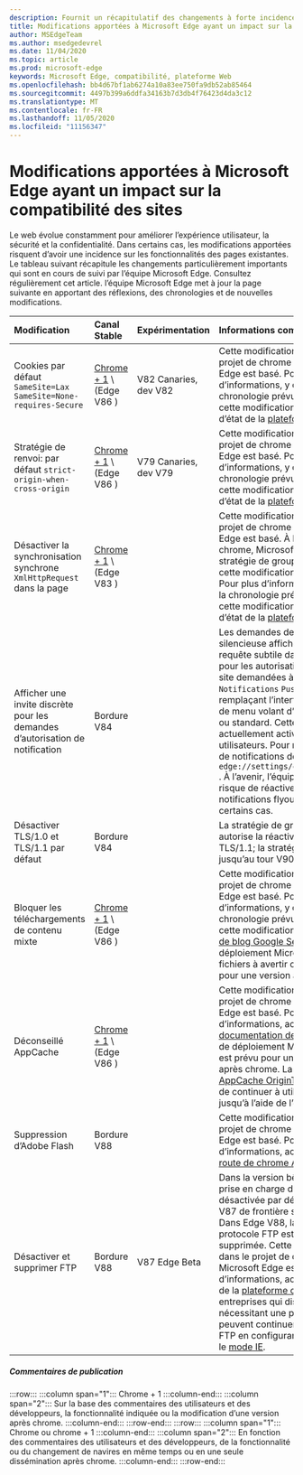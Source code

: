 ```yaml
---
description: Fournit un récapitulatif des changements à forte incidence qui pourraient affecter la compatibilité du site
title: Modifications apportées à Microsoft Edge ayant un impact sur la compatibilité des sites
author: MSEdgeTeam
ms.author: msedgedevrel
ms.date: 11/04/2020
ms.topic: article
ms.prod: microsoft-edge
keywords: Microsoft Edge, compatibilité, plateforme Web
ms.openlocfilehash: bb4d67bf1ab6274a10a83ee750fa9db52ab85464
ms.sourcegitcommit: 4497b399a6ddfa34163b7d3db4f76423d4da3c12
ms.translationtype: MT
ms.contentlocale: fr-FR
ms.lasthandoff: 11/05/2020
ms.locfileid: "11156347"
---
```

# Modifications apportées à Microsoft Edge ayant un impact sur la compatibilité des sites  

Le web évolue constamment pour améliorer l’expérience utilisateur, la sécurité et la confidentialité.  Dans certains cas, les modifications apportées risquent d’avoir une incidence sur les fonctionnalités des pages existantes.  Le tableau suivant récapitule les changements particulièrement importants qui sont en cours de suivi par l’équipe Microsoft Edge.  Consultez régulièrement cet article. l’équipe Microsoft Edge met à jour la page suivante en apportant des réflexions, des chronologies et de nouvelles modifications.  

| Modification | Canal Stable | Expérimentation | Informations complémentaires |  
|:--- |:--- |:--- |:--- |
| Cookies par défaut `SameSite=Lax` `SameSite=None-requires-Secure` | [Chrome + 1](#release-comments) \ (Edge V86 \)  | V82 Canaries, dev V82 | Cette modification intervient dans le projet de chrome sur lequel Microsoft Edge est basé.  Pour plus d’informations, y compris sur la chronologie prévue par Google pour cette modification, accédez à l’entrée d’état de la [plateforme chrome][ChromePlatformStatus5088147346030592].  |  
| Stratégie de renvoi: par défaut `strict-origin-when-cross-origin` | [Chrome + 1](#release-comments) \ (Edge V86 \)  | V79 Canaries, dev V79 | Cette modification intervient dans le projet de chrome sur lequel Microsoft Edge est basé.  Pour plus d’informations, y compris sur la chronologie prévue par Google pour cette modification, accédez à l’entrée d’état de la [plateforme chrome][ChromePlatformStatus6251880185331712].  |  
| Désactiver la synchronisation synchrone `XmlHttpRequest` dans la page | [Chrome + 1](#release-comments) \ (Edge V83 \) |  | Cette modification intervient dans le projet de chrome sur lequel Microsoft Edge est basé.  À la correspondance de chrome, Microsoft Edge propose une stratégie de groupe pour désactiver cette modification jusqu’au V88 Edge.  Pour plus d’informations, y compris sur la chronologie prévue par Google pour cette modification, accédez à l’entrée d’état de la [plateforme chrome][ChromePlatformStatus4664843055398912].  |  
| Afficher une invite discrète pour les demandes d’autorisation de notification | Bordure V84 |  | Les demandes de notification silencieuse affichent une icône de requête subtile dans la barre d’adresse pour les autorisations de notification de site demandées à l’aide de l' `Notifications` `Push` API ou, en remplaçant l’interface utilisateur d’invite de menu volant d’autorisation complète ou standard.  Cette fonctionnalité est actuellement activée pour tous les utilisateurs.  Pour refuser les demandes de notifications de silence, accédez à `edge://settings/content/notifications` .  À l’avenir, l’équipe Microsoft Edge risque de réactiver l’invite de notifications flyout complète dans certains cas.  |  
| Désactiver TLS/1.0 et TLS/1.1 par défaut | Bordure V84 |  | La stratégie de groupe [SSLMinVersion][DeployedEdgePoliciesSSLMinVersion] autorise la réactivation de TLS/1.0 et TLS/1.1; la stratégie reste disponible jusqu’au tour V90.  |  
| Bloquer les téléchargements de contenu mixte | [Chrome + 1](#release-comments) \ (Edge V86 \)  |  | Cette modification intervient dans le projet de chrome sur lequel Microsoft Edge est basé.  Pour plus d’informations, y compris sur la chronologie prévue par Google pour cette modification, accédez à l' [entrée de blog Google Security][GoogleBlogSecurity20200206].  Le planning de déploiement Microsoft des types de fichiers à avertir ou bloquer est planifié pour une version après chrome.  |  
| Déconseillé AppCache | [Chrome + 1](#release-comments) \ (Edge V86 \)  |  | Cette modification intervient dans le projet de chrome sur lequel Microsoft Edge est basé.  Pour plus d’informations, accédez à la [documentation de WebDev][WebDevAppCacheRemoval].  Le planning de déploiement Microsoft pour le retrait est prévu pour une version ultérieure après chrome.  La demande d’un [jeton AppCache OriginTrial][AppCacheOriginTrial] permet aux sites de continuer à utiliser l’API déconseillée jusqu’à l’aide de l’option V90.  |  
| Suppression d’Adobe Flash | Bordure V88  |  | Cette modification intervient dans le projet de chrome sur lequel Microsoft Edge est basé.  Pour plus d’informations, accédez à la feuille de [route de chrome Adobe Flash][ChromiumFlashRoadmapSupportRemoved].  | 
| Désactiver et supprimer FTP | Bordure V88  | V87 Edge Beta | Dans la version bêta latérale de V87, la prise en charge du protocole FTP est désactivée par défaut. dans le cas d’un V87 de frontière stable, il reste activé.  Dans Edge V88, la prise en charge du protocole FTP est entièrement supprimée.  Cette modification intervient dans le projet de chrome sur lequel Microsoft Edge est basé.  Pour plus d’informations, accédez à l’entrée d’état de la [plateforme chrome][ChromePlatformStatus6246151319715840].  Les entreprises qui disposent d’un site nécessitant une prise en charge FTP peuvent continuer à utiliser le protocole FTP en configurant le site pour utiliser le [mode IE](https://docs.microsoft.com/deployedge/edge-ie-mode).  |   

##### Commentaires de publication  

:::row:::
   :::column span="1":::
      Chrome + 1
   :::column-end:::
   :::column span="2":::
      Sur la base des commentaires des utilisateurs et des développeurs, la fonctionnalité indiquée ou la modification d’une version après chrome.
   :::column-end:::
:::row-end:::
:::row:::
   :::column span="1":::
      Chrome ou chrome + 1
   :::column-end:::
   :::column span="2":::
      En fonction des commentaires des utilisateurs et des développeurs, de la fonctionnalité ou du changement de navires en même temps ou en une seule dissémination après chrome.
   :::column-end:::
:::row-end:::

<!-- links -->  

[DeployedEdgePoliciesSSLMinVersion]: /deployedge/microsoft-edge-policies#sslversionmin "SSLVersionMin-Microsoft Edge-politiques | Documents Microsoft"  

[ChromePlatformStatus4664843055398912]: https://www.chromestatus.com/feature/4664843055398912 "Empêcher la synchronisation de XHR dans le code JavaScript de page État de la plateforme chrome"  
[ChromePlatformStatus5088147346030592]: https://www.chromestatus.com/feature/5088147346030592 "Cookies par défaut de SameSite = Lax | État de la plateforme chrome"  
[ChromePlatformStatus6251880185331712]: https://www.chromestatus.com/feature/6251880185331712 "Stratégie de renvoi: par défaut en cas d’origine État de la plateforme chrome"  
[ChromePlatformStatus6246151319715840]: https://chromestatus.com/feature/6246151319715840 "Déconseillé du support FTP État de la plateforme chrome"

[ChromiumFlashRoadmapSupportRemoved]: https://www.chromium.org/flash-roadmap#TOC-Flash-Support-Removed-from-Chromium-Target:-Chrome-88---Jan-2021- "Prise en charge de la prise en charge du chrome (cible: chrome 88 +-Jan 2021) Projets de chrome"  

[GoogleBlogSecurity20200206]: https://security.googleblog.com/2020/02/protecting-users-from-insecure_6.html "Protection des utilisateurs contre les téléchargements insécurisés dans Google Chrome-blog de sécurité Google Online" 

[WebDevAppCacheRemoval]: https://web.dev/appcache-removal/ "Suppression de AppCache"
[AppCacheOriginTrial]: https://developers.chrome.com/origintrials/#/view_trial/1776670052997660673 "Jeton OriginTrial AppCache"

<!--todo:  cleanup links  -->  
